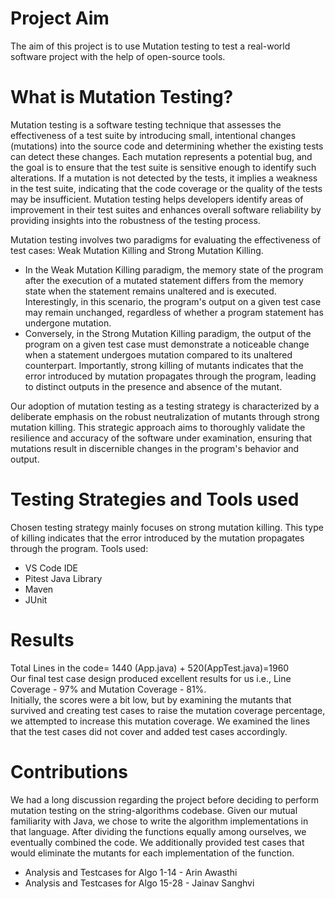 # Project Aim
The aim of this project is to use Mutation testing to test a real-world software project
with the help of open-source tools.

# What is Mutation Testing?
Mutation testing is a software testing technique that assesses the effectiveness of a test suite by introducing small, intentional changes (mutations) into the source code and determining whether the existing tests can detect these changes. Each mutation represents a potential bug, and the goal is to ensure that the test suite is sensitive enough to identify such alterations. If a mutation is not detected by the tests, it implies a weakness in the test suite, indicating that the code coverage or the quality of the tests may be insufficient. Mutation testing helps developers identify areas of improvement in their test suites and enhances overall software reliability by providing insights into the robustness of the testing process. <br/>

Mutation testing involves two paradigms for evaluating the effectiveness of test cases: Weak Mutation Killing and Strong Mutation Killing.
* In the Weak Mutation Killing paradigm, the memory state of the program after the execution of a mutated statement differs from the memory state when the statement remains unaltered and is executed. Interestingly, in this scenario, the program's output on a given test case may remain unchanged, regardless of whether a program statement has undergone mutation.
* Conversely, in the Strong Mutation Killing paradigm, the output of the program on a given test case must demonstrate a noticeable change when a statement undergoes mutation compared to its unaltered counterpart. Importantly, strong killing of mutants indicates that the error introduced by mutation propagates through the program, leading to distinct outputs in the presence and absence of the mutant.

Our adoption of mutation testing as a testing strategy is characterized by a deliberate emphasis on the robust neutralization of mutants through strong mutation killing.
This strategic approach aims to thoroughly validate the resilience and accuracy of the software under examination, ensuring that mutations result in discernible changes in the program's behavior and output.

# Testing Strategies and Tools used
Chosen testing strategy mainly focuses on strong mutation killing. This type of killing indicates that the error introduced by the mutation propagates through the program.
Tools used:
* VS Code IDE
* Pitest Java Library
* Maven
* JUnit

# Results
Total Lines in the code= 1440 (App.java) + 520(AppTest.java)=1960 <br/>
Our final test case design produced excellent results for us i.e., Line Coverage - 97% and Mutation Coverage - 81%. <br/>
Initially, the scores were a bit low, but by examining the mutants that survived and creating test cases to raise the mutation coverage percentage, we attempted to increase this mutation coverage. We examined the lines that the test cases did not cover and added test cases accordingly. <br/>

# Contributions
We had a long discussion regarding the project before deciding to perform mutation testing on the string-algorithms codebase. Given our mutual familiarity with Java, we chose to write the algorithm implementations in that language. After dividing the functions equally among ourselves, we eventually combined the code. We additionally provided test cases that would eliminate the mutants for each implementation of the function.
* Analysis and Testcases for Algo 1-14 - Arin Awasthi
* Analysis and Testcases for Algo 15-28 - Jainav Sanghvi


